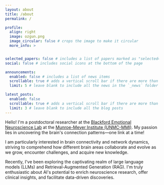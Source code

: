 ```yaml
---
layout: about
title: /about
permalink: /

profile:
  align: right
  image: ozgun.png
  image_circular: false # crops the image to make it circular
  more_info: >


selected_papers: false # includes a list of papers marked as "selected={true}"
social: false # includes social icons at the bottom of the page

announcements:
  enabled: false # includes a list of news items
  scrollable: true # adds a vertical scroll bar if there are more than 3 news items
  limit: 5 # leave blank to include all the news in the `_news` folder

latest_posts:
  enabled: false
  scrollable: true # adds a vertical scroll bar if there are more than 3 new posts items
  limit: 3 # leave blank to include all the blog posts
---
```

Hello! I'm a postdoctoral researcher at the [Blackford Emotional Neuroscience Lab](https://blackfordlab.com/) at the [Munroe-Meyer Institute (UNMC-MMI)](https://www.unmc.edu/mmi/). My passion lies in uncovering the brain's connection patterns—one link at a time!


I am particularly interested in brain connectivity and network dynamics, striving to comprehend how different brain areas collaborate and evolve as we grow, encounter challenges, and acquire new knowledge.


Recently, I've been exploring the captivating realm of large language models (LLMs) and Retrieval-Augmented Generation (RAG). I'm truly enthusiastic about AI's potential to enrich neuroscience research, offer clinical insights, and facilitate data-driven discoveries.


